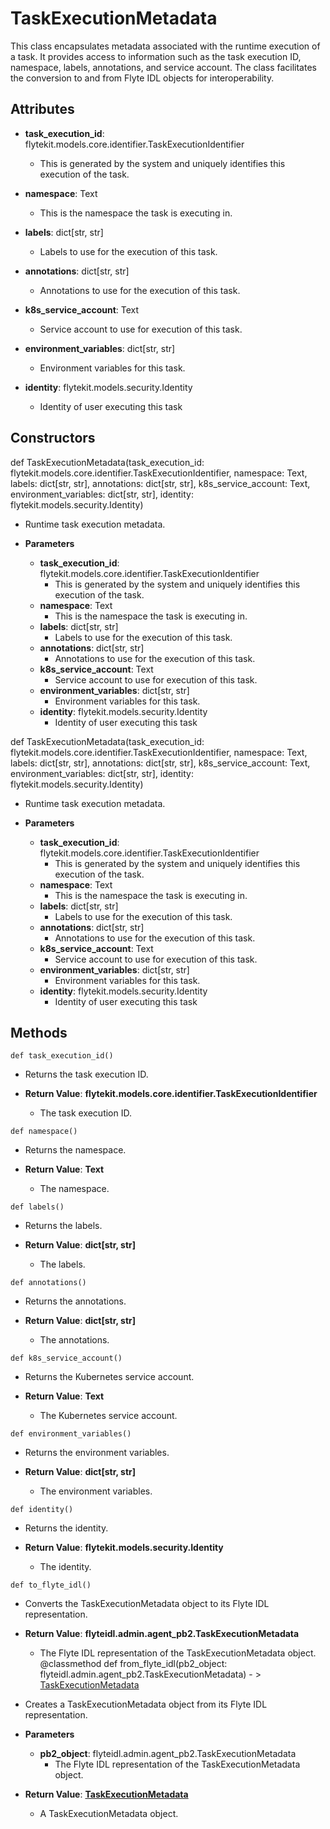 # TaskExecutionMetadata

This class encapsulates metadata associated with the runtime execution of a task. It provides access to information such as the task execution ID, namespace, labels, annotations, and service account. The class facilitates the conversion to and from Flyte IDL objects for interoperability.

## Attributes

- **task_execution_id**: flytekit.models.core.identifier.TaskExecutionIdentifier
  - This is generated by the system and uniquely identifies
            this execution of the task.

- **namespace**: Text
  - This is the namespace the task is executing in.

- **labels**: dict[str, str]
  - Labels to use for the execution of this task.

- **annotations**: dict[str, str]
  - Annotations to use for the execution of this task.

- **k8s_service_account**: Text
  - Service account to use for execution of this task.

- **environment_variables**: dict[str, str]
  - Environment variables for this task.

- **identity**: flytekit.models.security.Identity
  - Identity of user executing this task

## Constructors
def TaskExecutionMetadata(task_execution_id: flytekit.models.core.identifier.TaskExecutionIdentifier, namespace: Text, labels: dict[str, str], annotations: dict[str, str], k8s_service_account: Text, environment_variables: dict[str, str], identity: flytekit.models.security.Identity)
-  Runtime task execution metadata.
- **Parameters**

  - **task_execution_id**: flytekit.models.core.identifier.TaskExecutionIdentifier
    - This is generated by the system and uniquely identifies
            this execution of the task.
  - **namespace**: Text
    - This is the namespace the task is executing in.
  - **labels**: dict[str, str]
    - Labels to use for the execution of this task.
  - **annotations**: dict[str, str]
    - Annotations to use for the execution of this task.
  - **k8s_service_account**: Text
    - Service account to use for execution of this task.
  - **environment_variables**: dict[str, str]
    - Environment variables for this task.
  - **identity**: flytekit.models.security.Identity
    - Identity of user executing this task

def TaskExecutionMetadata(task_execution_id: flytekit.models.core.identifier.TaskExecutionIdentifier, namespace: Text, labels: dict[str, str], annotations: dict[str, str], k8s_service_account: Text, environment_variables: dict[str, str], identity: flytekit.models.security.Identity)
-  Runtime task execution metadata.
- **Parameters**

  - **task_execution_id**: flytekit.models.core.identifier.TaskExecutionIdentifier
    - This is generated by the system and uniquely identifies
            this execution of the task.
  - **namespace**: Text
    - This is the namespace the task is executing in.
  - **labels**: dict[str, str]
    - Labels to use for the execution of this task.
  - **annotations**: dict[str, str]
    - Annotations to use for the execution of this task.
  - **k8s_service_account**: Text
    - Service account to use for execution of this task.
  - **environment_variables**: dict[str, str]
    - Environment variables for this task.
  - **identity**: flytekit.models.security.Identity
    - Identity of user executing this task



## Methods
```@classmethod
def task_execution_id()
```
-  Returns the task execution ID.

- **Return Value**:
**flytekit.models.core.identifier.TaskExecutionIdentifier**
  - The task execution ID.
```@classmethod
def namespace()
```
-  Returns the namespace.

- **Return Value**:
**Text**
  - The namespace.
```@classmethod
def labels()
```
-  Returns the labels.

- **Return Value**:
**dict[str, str]**
  - The labels.
```@classmethod
def annotations()
```
-  Returns the annotations.

- **Return Value**:
**dict[str, str]**
  - The annotations.
```@classmethod
def k8s_service_account()
```
-  Returns the Kubernetes service account.

- **Return Value**:
**Text**
  - The Kubernetes service account.
```@classmethod
def environment_variables()
```
-  Returns the environment variables.

- **Return Value**:
**dict[str, str]**
  - The environment variables.
```@classmethod
def identity()
```
-  Returns the identity.

- **Return Value**:
**flytekit.models.security.Identity**
  - The identity.
```@classmethod
def to_flyte_idl()
```
-  Converts the TaskExecutionMetadata object to its Flyte IDL representation.

- **Return Value**:
**flyteidl.admin.agent_pb2.TaskExecutionMetadata**
  - The Flyte IDL representation of the TaskExecutionMetadata object.
@classmethod
def from_flyte_idl(pb2_object: flyteidl.admin.agent_pb2.TaskExecutionMetadata) - > [TaskExecutionMetadata](flytekit_models_task_taskexecutionmetadata)
-  Creates a TaskExecutionMetadata object from its Flyte IDL representation.
- **Parameters**

  - **pb2_object**: flyteidl.admin.agent_pb2.TaskExecutionMetadata
    - The Flyte IDL representation of the TaskExecutionMetadata object.

- **Return Value**:
**[TaskExecutionMetadata](flytekit_models_task_taskexecutionmetadata)**
  - A TaskExecutionMetadata object.
